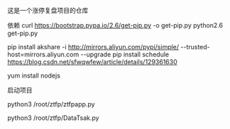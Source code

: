 这是一个涨停复盘项目的仓库

依赖
curl https://bootstrap.pypa.io/2.6/get-pip.py -o  get-pip.py
python2.6 get-pip.py

pip install akshare -i http://mirrors.aliyun.com/pypi/simple/ --trusted-host=mirrors.aliyun.com  --upgrade
pip install schedule
https://blog.csdn.net/sfwqwfew/article/details/129361630

yum install nodejs

启动项目

python3 /root/ztfp/ztfpapp.py

python3 /root/ztfp/DataTsak.py
